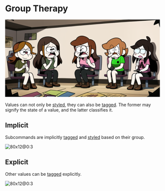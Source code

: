 # Group Therapy

![](./groupTherapy/banner.png)

Values can not only be [styled], they can also be [tagged].
The former may signify the state of a value, and the latter classifies it.

## Implicit

Subcommands are implicitly [tagged] and [styled] based on their group.

![80x12@0:3](./groupTherapy/implicit.cast)

## Explicit

Other values can be [tagged] explicitly.

![80x12@0:3](./groupTherapy/explicit.cast)


[styled]:https://carapace-sh.github.io/carapace/carapace/action/style.html
[tagged]:https://carapace-sh.github.io/carapace/carapace/action/tag.html
